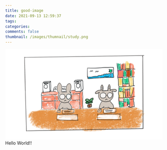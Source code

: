 ```yaml
---
title: good-image
date: 2021-09-13 12:59:37
tags:
categories:
comments: false
thumbnail: /images/thumnail/study.png
---
```


![image](/images/thumnail/study.png)
Hello World!!
